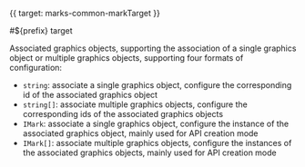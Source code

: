 {{ target: marks-common-markTarget }}

#${prefix} target

Associated graphics objects, supporting the association of a single graphics object or multiple graphics objects, supporting four formats of configuration:

- `string`: associate a single graphics object, configure the corresponding id of the associated graphics object
- `string[]`: associate multiple graphics objects, configure the corresponding ids of the associated graphics objects
- `IMark`: associate a single graphics object, configure the instance of the associated graphics object, mainly used for API creation mode
- `IMark[]`: associate multiple graphics objects, configure the instances of the associated graphics objects, mainly used for API creation mode
